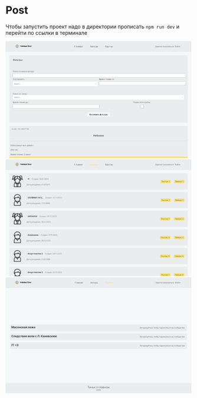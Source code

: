 # Post

Чтобы запустить проект надо в директории прописать `npm run dev` и перейти по ссылки в терминале

![](/git_images/post_blog_main.png)
![](/git_images/post_blog_authors.png)
![](/git_images/post_blog_group.png)
